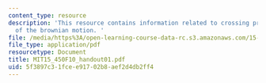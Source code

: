 ```yaml
---
content_type: resource
description: 'This resource contains information related to crossing probabilities
  of the brownian motion. '
file: /media/https%3A/open-learning-course-data-rc.s3.amazonaws.com/15-450-analytics-of-finance-fall-2010/5f3897c31fcee91702b8aef2d4db2ff4_MIT15_450F10_handout01.pdf
file_type: application/pdf
resourcetype: Document
title: MIT15_450F10_handout01.pdf
uid: 5f3897c3-1fce-e917-02b8-aef2d4db2ff4
---
```

